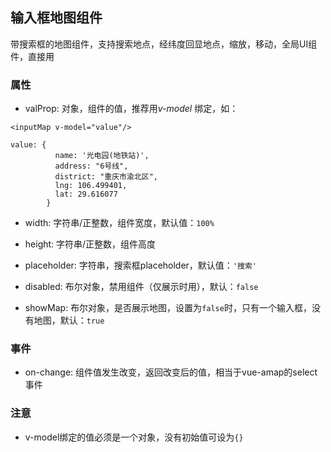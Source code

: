## 输入框地图组件
带搜索框的地图组件，支持搜索地点，经纬度回显地点，缩放，移动，全局UI组件，直接用

### 属性
* valProp: 对象，组件的值，推荐用*v-model* 绑定，如：
```angular2html
<inputMap v-model="value"/>

value: {
          name: '光电园(地铁站)',
          address: "6号线",
          district: "重庆市渝北区",
          lng: 106.499401,
          lat: 29.616077
        }
```

* width: 字符串/正整数，组件宽度，默认值：`100%`

* height: 字符串/正整数，组件高度

* placeholder: 字符串，搜索框placeholder，默认值：`'搜索'`

* disabled: 布尔对象，禁用组件（仅展示时用），默认：`false`

* showMap: 布尔对象，是否展示地图，设置为`false`时，只有一个输入框，没有地图，默认：`true`
### 事件
* on-change: 组件值发生改变，返回改变后的值，相当于vue-amap的select事件
### 注意
* v-model绑定的值必须是一个对象，没有初始值可设为`{}`
